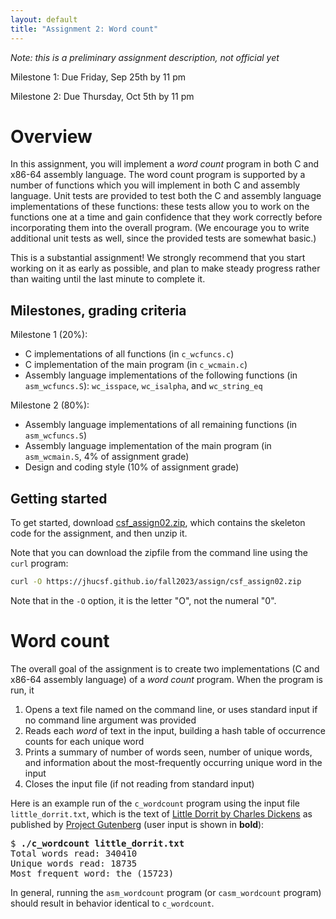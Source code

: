 ```yaml
---
layout: default
title: "Assignment 2: Word count"
---
```


*Note: this is a preliminary assignment description, not official yet*

Milestone 1: Due Friday, Sep 25th by 11 pm

Milestone 2: Due Thursday, Oct 5th by 11 pm

# Overview

In this assignment, you will implement a *word count* program in both
C and x86-64 assembly language. The word count program is supported by
a number of functions which you will implement in both C and assembly
language. Unit tests are provided to test both the C and assembly language
implementations of these functions: these tests allow you to work on
the functions one at a time and gain confidence that they work correctly
before incorporating them into the overall program. (We encourage you
to write additional unit tests as well, since the provided tests are
somewhat basic.)

This is a substantial assignment! We strongly recommend that you start working
on it as early as possible, and plan to make steady progress rather than waiting
until the last minute to complete it.

## Milestones, grading criteria

Milestone 1 (20%):

* C implementations of all functions (in `c_wcfuncs.c`)
* C implementation of the main program (in `c_wcmain.c`)
* Assembly language implementations of the following functions
  (in `asm_wcfuncs.S`): `wc_isspace`, `wc_isalpha`, and `wc_string_eq`

Milestone 2 (80%):

* Assembly language implementations of all remaining functions
  (in `asm_wcfuncs.S`)
* Assembly language implementation of the main program
  (in `asm_wcmain.S`, 4% of assignment grade)
* Design and coding style (10% of assignment grade)

## Getting started

To get started, download [csf\_assign02.zip](csf_assign02.zip), which contains the
skeleton code for the assignment, and then unzip it.

Note that you can download the zipfile from the command line using the `curl` program:

```bash
curl -O https://jhucsf.github.io/fall2023/assign/csf_assign02.zip
```

Note that in the `-O` option, it is the letter "O", not the numeral "0".

# Word count

The overall goal of the assignment is to create two implementations (C and
x86-64 assembly language) of a *word count* program. When the program is run,
it

1. Opens a text file named on the command line, or uses standard input if
   no command line argument was provided
2. Reads each *word* of text in the input, building a hash table of occurrence
   counts for each unique word
3. Prints a summary of number of words seen, number of unique words, and
   information about the most-frequently occurring unique word in the input
4. Closes the input file (if not reading from standard input)

Here is an example run of the `c_wordcount` program using the input file
`little_dorrit.txt`, which is the text of [Little Dorrit by Charles Dickens](https://www.gutenberg.org/ebooks/963)
as published by [Project Gutenberg](https://www.gutenberg.org/)
(user input is shown in **bold**):

<div class='highlighter-rouge'><pre>
$ <b>./c_wordcount little_dorrit.txt</b>
Total words read: 340410
Unique words read: 18735
Most frequent word: the (15723)
</pre></div>

In general, running the `asm_wordcount` program (or `casm_wordcount` program) should
result in behavior identical to `c_wordcount`.
